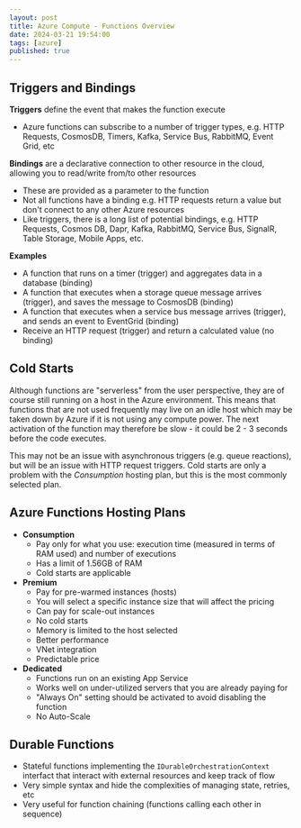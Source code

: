 ```yaml
---
layout: post
title: Azure Compute - Functions Overview
date: 2024-03-21 19:54:00
tags: [azure]
published: true
---
```


## Triggers and Bindings

**Triggers** define the event that makes the function execute
  - Azure functions can subscribe to a number of trigger types, e.g. HTTP Requests, CosmosDB, Timers, Kafka, Service Bus, RabbitMQ, Event Grid, etc

**Bindings** are a declarative connection to other resource in the cloud, allowing you to read/write from/to other resources 
  - These are provided as a parameter to the function
  - Not all functions have a binding e.g. HTTP requests return a value but don't connect to any other Azure resources
  - Like triggers, there is a long list of potential bindings, e.g. HTTP Requests, Cosmos DB, Dapr, Kafka, RabbitMQ, Service Bus, SignalR, Table Storage, Mobile Apps, etc.
  
  **Examples**
  - A function that runs on a timer (trigger) and aggregates data in a database (binding)
  - A function that executes when a storage queue message arrives (trigger), and saves the message to CosmosDB (binding)
  - A function that executes when a service bus message arrives (trigger), and sends an event to EventGrid (binding)
  - Receive an HTTP request (trigger) and return a calculated value (no binding)

## Cold Starts

Although functions are "serverless" from the user perspective, they are of course still running on a host in the Azure environment.  This means that functions that are not used frequently may live on an idle host which may be taken down by Azure if it is not using 
any compute power.  The next activation of the function may therefore be slow - it could be 
2 - 3 seconds before the code executes.

This may not be an issue with asynchronous triggers (e.g. queue reactions), but will be an issue with HTTP request triggers.  Cold starts are only a problem with the *Consumption* hosting plan, but this is the most commonly selected plan.

## Azure Functions Hosting Plans

- **Consumption**
  - Pay only for what you use: execution time (measured in terms of RAM used) and number of executions
  - Has a limit of 1.56GB of RAM
  - Cold starts are applicable 
- **Premium**
  - Pay for pre-warmed instances (hosts)
  - You will select a specific instance size that will affect the pricing
  - Can pay for scale-out instances
  - No cold starts
  - Memory is limited to the host selected
  - Better performance
  - VNet integration
  - Predictable price
- **Dedicated**
  - Functions run on an existing App Service
  - Works well on under-utilized servers that you are already paying for
  - "Always On" setting should be activated to avoid disabling the function
  - No Auto-Scale

## Durable Functions

- Stateful functions implementing the `IDurableOrchestrationContext` interfact that interact with external resources and keep track of flow
- Very simple syntax and hide the complexities of managing state, retries, etc
- Very useful for function chaining (functions calling each other in sequence)

